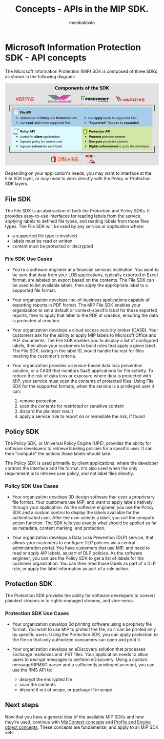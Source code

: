 ﻿---
title: Concepts - APIs in the MIP SDK.
description: This article will help you understand 3 types of APIs in the MIP SDK, how they're related, and use-cases for using each.
author: msmbaldwin
ms.service: information-protection
ms.topic: conceptual
ms.date: 10/16/2018
ms.author: mbaldwin
---

# Microsoft Information Protection SDK - API concepts

The Microsoft Information Protection (MIP) SDK is composed of three SDKs, as shown in the following diagram:

[![MIP SDK diagram](media/concept-apis-use-cases/mip-sdk-components.png)](media/concept-apis-use-cases/mip-sdk-components.png#lightbox)

Depending on your application's needs, you may want to interface at the File SDK layer, or may need to work directly with the Policy or Protection SDK layers.

## File SDK

The File SDK is an abstraction of both the Protection and Policy SDKs. It provides easy-to-use interfaces for reading labels from the service, applying labels to defined file types, and reading labels from those files types. The File SDK will be used by any service or application where:

- a supported file type is involved
- labels must be read or written
- content must be protected or decrypted

### File SDK Use Cases

- You’re a software engineer at a financial services institution. You want to be sure that data from your LOB applications, typically exported in Excel format, are labeled on export based on the contents. The File SDK can be used to list available labels, then apply the appropriate label to a supported file format.

- Your organization develops line-of-business applications capable of exporting reports in PDF format. The MIP File SDK enables your organization to set a default or context-specific label for these exported reports, then to apply that label to the PDF at creation, ensuring the data is protected at creation. 

- Your organization develops a cloud access security broker (CASB). Your customers ask for the ability to apply MIP labels to Microsoft Office and PDF documents. The File SDK enables you to display a list of configured labels, then allow your customers to build rules that apply a given label. The File SDK, taking in the label ID, would handle the rest for files meeting the customer’s criteria.

- Your organization provides a service-based data loss prevention solution, or a CASB that monitors SaaS applications for file activity. To reduce the risk of data loss or exposure where data is protected with MIP, your service must scan the contents of protected files. Using File SDK for the supported formats, when the service is a privileged user it can:

  1. remove protection
  2. scan the contents for restricted or sensitive content
  3. discard the plaintext result
  4. apply a service rule to report on or remediate the risk, if found

## Policy SDK

The Policy SDK, or Universal Policy Engine (UPE), provides the ability for software developers to retrieve labeling policies for a specific user. It can then "compute" the actions those labels should take.

The Policy SDK is used primarily by client applications, where the developer controls the interface and file format. It's also used when the only requirement is to retrieve user policy, and not label files directly. 

### Policy SDK Use Cases

- Your organization develops 3D design software that uses a proprietary file format. Your customers use MIP, and want to apply labels natively through your application. As the software engineer, you use the Policy SDK and a custom control to display the labels available for the authenticated user. After the user selects a label, you call the compute action function. The SDK tells you exactly what should be applied as far as metadata, content marking, and protection.

- Your organization develops a Data Loss Prevention (DLP) service, that allows your customers to configure DLP policies via a central administration portal. You have customers that use MIP, and need to read or apply AIP labels, as part of DLP policies. As the software engineer, you can use the Policy SDK to get a list of labels for the customer organization. You can then read those labels as part of a DLP rule, or apply the label information as part of a rule action.

## Protection SDK

The Protection SDK provides the ability for software developers to convert plaintext streams in to rights-managed streams, and vice-versa.

### Protection SDK Use Cases

- Your organization develops 3d printing software using a propriety file format. You want to use MIP to protect the file, so it can be printed only by specific users. Using the Protection SDK, you can apply protection to the file so that only authorized consumers can open and print it. 

- Your organization develops an eDiscovery solution that processes Exchange mailboxes and .PST files. Your application needs to allow users to decrypt messages to perform eDiscovery. Using a custom message/RPMSG parser and a sufficiently privileged account, you can use the RMS API to:
  - decrypt the encrypted file
  - scan the contents
  - discard if out of scope, or package if in scope

## Next steps

Now that you have a general idea of the available MIP SDKs and how they're used, continue with [MipContext concepts](concept-mipcontext.md) and [Profile and Engine object concepts](concept-profile-engine-cpp.md). These concepts are fundamental, and apply to all MIP SDK sets.
